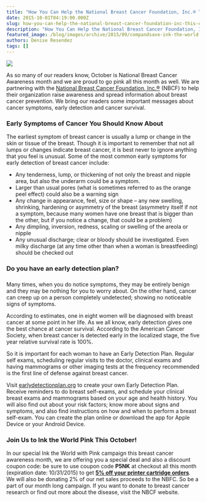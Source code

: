 ```yaml
---
title: "How You Can Help the National Breast Cancer Foundation, Inc.® This October"
date: 2015-10-01T04:19:00.000Z
slug: how-you-can-help-the-national-breast-cancer-foundation-inc-this-october
description: "How You Can Help the National Breast Cancer Foundation, Inc.® This October"
featured_image: /blog/images/archive/2015/09/compandsave-ink-the-world-pink.jpg
authors: Denise Resendez
tags: []
---
```


[![](/blog/images/compandsave-ink-the-world-pink.jpg)](https://www.compandsave.com/expired-deals)

As so many of our readers know, October is National Breast Cancer Awareness month and we are proud to go pink all this month as well. We are partnering with the [National Breast Cancer Foundation, Inc.®](https://www.nationalbreastcancer.org/) (NBCF) to help their organization raise awareness and spread information about breast cancer prevention. We bring our readers some important messages about cancer symptoms, early detection and cancer survival.

### Early Symptoms of Cancer You Should Know About 

The earliest symptom of breast cancer is usually a lump or change in the skin or tissue of the breast. Though it is important to remember that not all lumps or changes indicate breast cancer, it is best never to ignore anything that you feel is unusual. Some of the most common early symptoms for early detection of breast cancer include:

* Any tenderness, lump, or thickening of not only the breast and nipple area, but also the underarm could be a symptom.
* Larger than usual pores (what is sometimes referred to as the orange peel effect) could also be a warning sign
* Any change in appearance, feel, size or shape – any new swelling, shrinking, hardening or asymmetry of the breast (asymmetry itself if not a symptom, because many women have one breast that is bigger than the other, but if you notice a change, that could be a problem)
* Any dimpling, inversion, redness, scaling or swelling of the areola or nipple
* Any unusual discharge; clear or bloody should be investigated. Even milky discharge (at any time other than when a woman is breastfeeding) should be checked out

### Do you have an early detection plan?

### 

Many times, when you do notice symptoms, they may be entirely benign and they may be nothing for you to worry about. On the other hand, cancer can creep up on a person completely undetected; showing no noticeable signs of symptoms.

According to estimates, one in eight women will be diagnosed with breast cancer at some point in her life. As we all know, early detection gives one the best chance at cancer survival. According to the American Cancer Society, when breast cancer is detected early in the localized stage, the five year relative survival rate is 100%.

So it is important for each woman to have an Early Detection Plan. Regular self exams, scheduling regular visits to the doctor, clinical exams and having mammograms or other imaging tests at the frequency recommended is the first line of defense against breast cancer.

Visit [earlydetectionplan.org](http://earlydetectionplan.org/) to create your own Early Detection Plan. Receive reminders to do breast self-exams, and schedule your clinical breast exams and mammograms based on your age and health history. You will also find out about your risk factors; know more about signs and symptoms, and also find instructions on how and when to perform a breast self-exam. You can create the plan online or download the app for Apple Device or your Android Device.

### Join Us to Ink the World Pink This October!

In our special Ink the World with Pink campaign this breast cancer awareness month, we are offering you a special deal and also a discount coupon code: be sure to use coupon code **P5NK** at checkout all this month (expiration date: 10/31/2015) to get [**5% off your printer cartridge orders**](https://www.compandsave.com/expired-deals). We will also be donating 2% of our net sales proceeds to the NBFC. So be a part of our month long campaign. If you want to donate to breast cancer research or find out more about the disease, visit the NBCF website.